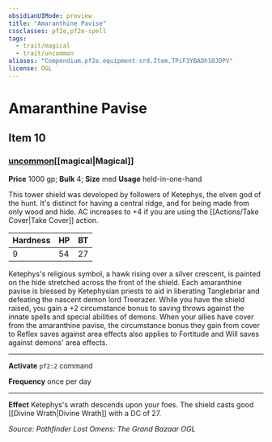 ```yaml
---
obsidianUIMode: preview
title: "Amaranthine Pavise"
cssclasses: pf2e,pf2e-spell
tags:
  - trait/magical
  - trait/uncommon
aliases: "Compendium.pf2e.equipment-srd.Item.TPiF3YBADh10JDPV"
license: OGL
---
```

# Amaranthine Pavise
## Item 10
### [uncommon](uncommon.md "Uncommon Rarity Trait")[[magical|Magical]]


**Price** 1000 gp; 
**Bulk** 4; **Size** med
**Usage** held-in-one-hand

This tower shield was developed by followers of Ketephys, the elven god of the hunt. It's distinct for having a central ridge, and for being made from only wood and hide. AC increases to +4 if you are using the [[Actions/Take Cover|Take Cover]] action.

  

| Hardness | HP | BT |
| --- | --- | --- |
| 9 | 54 | 27 |

Ketephys's religious symbol, a hawk rising over a silver crescent, is painted on the hide stretched across the front of the shield. Each amaranthine pavise is blessed by Ketephysian priests to aid in liberating Tanglebriar and defeating the nascent demon lord Treerazer. While you have the shield raised, you gain a +2 circumstance bonus to saving throws against the innate spells and special abilities of demons. When your allies have cover from the amaranthine pavise, the circumstance bonus they gain from cover to Reflex saves against area effects also applies to Fortitude and Will saves against demons' area effects.

* * *

**Activate** `pf2:2` command

**Frequency** once per day

* * *

**Effect** Ketephys's wrath descends upon your foes. The shield casts good [[Divine Wrath|Divine Wrath]] with a DC of 27.

*Source: Pathfinder Lost Omens: The Grand Bazaar*
*OGL*